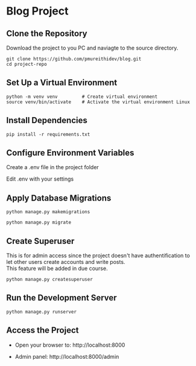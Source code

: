 # Blog Project

## Clone the Repository
Download the project to you PC and naviagte to the source directory.
```
git clone https://github.com/pmureithidev/blog.git
cd project-repo
```
## Set Up a Virtual Environment
```
python -m venv venv         # Create virtual environment
source venv/bin/activate    # Activate the virtual environment Linux
```
## Install Dependencies
```
pip install -r requirements.txt
```
## Configure Environment Variables
Create a .env file in the project folder

Edit .env with your settings
## Apply Database Migrations
```
python manage.py makemigrations
```
```
python manage.py migrate
```
## Create Superuser 
This is for admin access since the project doesn't have authentification to let other users create accounts and write posts.  
This feature will be added in due course.
```
python manage.py createsuperuser
```
## Run the Development Server
```
python manage.py runserver
```
## Access the Project
- Open your browser to: http://localhost:8000
* Admin panel: http://localhost:8000/admin
